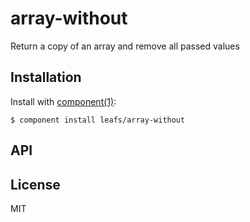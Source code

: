 
# array-without

  Return a copy of an array and remove all passed values

## Installation

  Install with [component(1)](http://component.io):

    $ component install leafs/array-without

## API



## License

  MIT
